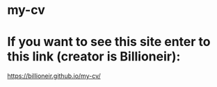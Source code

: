 # my-cv

# If you want to see this site enter to this link (creator is Billioneir):
https://billioneir.github.io/my-cv/
